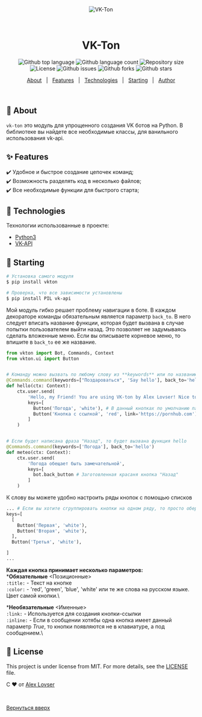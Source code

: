 <div align="center" id="top"> 
  <img src="./.github/app.gif" alt="VK-Ton" />

  &#xa0;

  <!-- <a href="https://vkton.netlify.app">Demo</a> -->
</div>

<h1 align="center">VK-Ton</h1>

<p align="center">
  <img alt="Github top language" src="https://img.shields.io/github/languages/top/AlexLovser/VK-ton?color=56BEB8">

  <img alt="Github language count" src="https://img.shields.io/github/languages/count/AlexLovser/VK-ton?color=56BEB8">

  <img alt="Repository size" src="https://img.shields.io/github/repo-size/AlexLovser/VK-ton?color=56BEB8">

  <img alt="License" src="https://img.shields.io/github/license/AlexLovser/VK-ton?color=56BEB8">

  <img alt="Github issues" src="https://img.shields.io/github/issues/AlexLovser/VK-ton?color=56BEB8" />

  <img alt="Github forks" src="https://img.shields.io/github/forks/AlexLovser/VK-ton?color=56BEB8" />

  <img alt="Github stars" src="https://img.shields.io/github/stars/AlexLovser/VK-ton?color=56BEB8" />
</p>

<!-- Status -->

<!-- <h4 align="center"> 
	🚧  VK Ton 🚀 Under construction...  🚧
</h4> 

<hr> -->

<p align="center">
  <a href="#dart-about">About</a> &#xa0; | &#xa0; 
  <a href="#sparkles-features">Features</a> &#xa0; | &#xa0;
  <a href="#rocket-technologies">Technologies</a> &#xa0; | &#xa0;
  <a href="#checkered_flag-starting">Starting</a> &#xa0; | &#xa0;
  <!-- <a href="#memo-license">License</a> &#xa0; | &#xa0; -->
  <a href="https://github.com/AlexLovser" target="_blank">Author</a>
</p>

<br>

## :dart: About ##

`vk-ton` это модуль для упрощенного создания VK ботов на Python. В библиотеке вы найдете все необходимые классы, для ванильного использования vk-api.

## :sparkles: Features ##

:heavy_check_mark: Удобное и быстрое создание цепочек команд;\
:heavy_check_mark: Возможность разделять код в несколько файлов;\
:heavy_check_mark: Все необходимые функции для быстрого старта;

## :rocket: Technologies ##

Технологии использованные в проекте:

- [Python3](https://python.org/)
- [VK-API](https://dev.vk.com/ru/reference)


## :checkered_flag: Starting ##

```bash
# Установка самого модуля
$ pip install vkton

# Проверка, что все зависимости установлены
$ pip install PIL vk-api

```

Мой модуль гибко решает проблему навигации в боте. В каждом декораторе команды обязательным является параметр `back_to`. В него следует вписать название функции, которая будет вызвана в случае попытки пользователем выйти назад. Это позволяет не задумываясь сделать вложенные меню.
Если вы описываете корневое меню, то впишите в `back_to` ее же название.

```py
from vkton import Bot, Commands, Context
from vkton.ui import Button


# Команду можно вызвать по любому слову из **keywords** или по названию функции (hello, meteo ...)
@Commands.command(keywords=["Поздароваться", 'Say hello'], back_to='hello')
def hello(ctx: Context):
    ctx.user.send(
        'Hello, my Friend! You are using VK-ton by Alex Lovser! Nice to see you!',
        keys=[
          Button('Погода', 'white'), # В данный кнопках по умолчанию параметр inline=False
          Button('Кнопка с ссылкой', 'red', link='https://pornhub.com')
        ]
    )


# Если будет написана фраза "Назад", то будет вызвана функция hello
@Commands.command(keywords=['Погода'], back_to='hello') 
def meteo(ctx: Context):
    ctx.user.send(
        'Погода обещает быть замечательной',
        keys=[
          bot.back_button # Заготовленная красаня кнопка "Назад"
        ]
    )

```
К слову вы можете удобно настроить ряды кнопок с помощью списков

```py
... # Если вы хотите сгруппировать кнопки на одном ряду, то просто оберните их в список
keys=[
  [
    Button('Первая', 'white'), 
    Button('Вторая', 'white'),
  ],
  Button('Третья', 'white'),

]
...
```
__Каждая кнопка принимает несколько параметров:__\
***Обязательные** <Позиционные>\
`:title:` - Текст на кнопке\
`:color:` - 'red', 'green', 'blue', 'white' или те же слова на русском языке. Цвет самой кнопки.\

***Необязательные** <Именные>\
`:link:` - Используется для создания кнопки-ссылки\
`:inline:` - Если в сообщении хотябы одна кнопка имеет данный параметр *True*, то кнопки появляются не в клавиатуре, а под сообщением.\



## :memo: License ##

This project is under license from MIT. For more details, see the [LICENSE](LICENSE.md) file.


С :heart: от <a href="https://github.com/AlexLovser" target="_blank">Alex Lovser</a>

&#xa0;

<a href="#top">Вернуться вверх</a>
